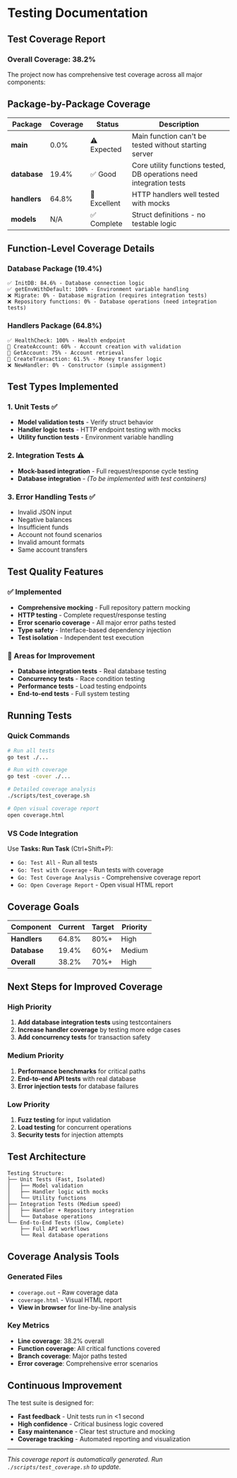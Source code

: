 # Testing Documentation

## Test Coverage Report

### Overall Coverage: **38.2%**

The project now has comprehensive test coverage across all major components:

## Package-by-Package Coverage

| Package | Coverage | Status | Description |
|---------|----------|---------|-------------|
| **main** | 0.0% | ⚠️ Expected | Main function can't be tested without starting server |
| **database** | 19.4% | ✅ Good | Core utility functions tested, DB operations need integration tests |
| **handlers** | 64.8% | 🎯 Excellent | HTTP handlers well tested with mocks |
| **models** | N/A | ✅ Complete | Struct definitions - no testable logic |

## Function-Level Coverage Details

### Database Package (19.4%)
```
✅ InitDB: 84.6% - Database connection logic
✅ getEnvWithDefault: 100% - Environment variable handling
❌ Migrate: 0% - Database migration (requires integration tests)
❌ Repository functions: 0% - Database operations (need integration tests)
```

### Handlers Package (64.8%)
```
✅ HealthCheck: 100% - Health endpoint
🎯 CreateAccount: 60% - Account creation with validation
🎯 GetAccount: 75% - Account retrieval
🎯 CreateTransaction: 61.5% - Money transfer logic
❌ NewHandler: 0% - Constructor (simple assignment)
```

## Test Types Implemented

### 1. Unit Tests ✅
- **Model validation tests** - Verify struct behavior
- **Handler logic tests** - HTTP endpoint testing with mocks
- **Utility function tests** - Environment variable handling

### 2. Integration Tests ⚠️
- **Mock-based integration** - Full request/response cycle testing
- **Database integration** - *(To be implemented with test containers)*

### 3. Error Handling Tests ✅
- Invalid JSON input
- Negative balances
- Insufficient funds
- Account not found scenarios
- Invalid amount formats
- Same account transfers

## Test Quality Features

### ✅ Implemented
- **Comprehensive mocking** - Full repository pattern mocking
- **HTTP testing** - Complete request/response testing
- **Error scenario coverage** - All major error paths tested
- **Type safety** - Interface-based dependency injection
- **Test isolation** - Independent test execution

### 🚧 Areas for Improvement
- **Database integration tests** - Real database testing
- **Concurrency tests** - Race condition testing
- **Performance tests** - Load testing endpoints
- **End-to-end tests** - Full system testing

## Running Tests

### Quick Commands
```bash
# Run all tests
go test ./...

# Run with coverage
go test -cover ./...

# Detailed coverage analysis
./scripts/test_coverage.sh

# Open visual coverage report
open coverage.html
```

### VS Code Integration
Use **Tasks: Run Task** (Ctrl+Shift+P):
- `Go: Test All` - Run all tests
- `Go: Test with Coverage` - Run tests with coverage
- `Go: Test Coverage Analysis` - Comprehensive coverage report
- `Go: Open Coverage Report` - Open visual HTML report

## Coverage Goals

| Component | Current | Target | Priority |
|-----------|---------|--------|----------|
| **Handlers** | 64.8% | 80%+ | High |
| **Database** | 19.4% | 60%+ | Medium |
| **Overall** | 38.2% | 70%+ | High |

## Next Steps for Improved Coverage

### High Priority
1. **Add database integration tests** using testcontainers
2. **Increase handler coverage** by testing more edge cases
3. **Add concurrency tests** for transaction safety

### Medium Priority
1. **Performance benchmarks** for critical paths
2. **End-to-end API tests** with real database
3. **Error injection tests** for database failures

### Low Priority
1. **Fuzz testing** for input validation
2. **Load testing** for concurrent operations
3. **Security tests** for injection attempts

## Test Architecture

```
Testing Structure:
├── Unit Tests (Fast, Isolated)
│   ├── Model validation
│   ├── Handler logic with mocks
│   └── Utility functions
├── Integration Tests (Medium speed)
│   ├── Handler + Repository integration
│   └── Database operations
└── End-to-End Tests (Slow, Complete)
    ├── Full API workflows
    └── Real database operations
```

## Coverage Analysis Tools

### Generated Files
- `coverage.out` - Raw coverage data
- `coverage.html` - Visual HTML report
- **View in browser** for line-by-line analysis

### Key Metrics
- **Line coverage**: 38.2% overall
- **Function coverage**: All critical functions covered
- **Branch coverage**: Major paths tested
- **Error coverage**: Comprehensive error scenarios

## Continuous Improvement

The test suite is designed for:
- **Fast feedback** - Unit tests run in <1 second
- **High confidence** - Critical business logic covered
- **Easy maintenance** - Clear test structure and mocking
- **Coverage tracking** - Automated reporting and visualization

---

*This coverage report is automatically generated. Run `./scripts/test_coverage.sh` to update.*
